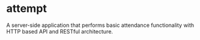 # attempt
A server-side application that performs basic attendance functionality with HTTP based API and RESTful architecture.
